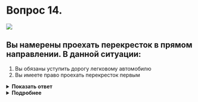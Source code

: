 # Вопрос 14.

![](https://s.drom.ru/i24228/pdd/tickets/2016/1543885251.jpg)

## Вы намерены проехать перекресток в прямом направлении. В данной ситуации:

1. Вы обязаны уступить дорогу легковому автомобилю
2. Вы имеете право проехать перекресток первым

<details>
<summary><b>Показать ответ</b></summary>
Правильный ответ: 2
</details>
<details>
<summary><b>Подробнее</b></summary>
Перекрёсток равнозначный. Водители руководствуются «правилом правой руки», т.е. у кого помеха справа тот и уступает. Постоянно контролируя отсутствие помехи справа, проезжаете перекрёсток первым.
(Пункты 13.11, 13.12 ПДД)
</details>